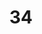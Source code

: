 ---
title: "34"
imageurl: "../src/content/thumbnail/34.webp"
dwnurl: "https://imgs1.thamizhnation.org/34.jpg"
tags: ['thalaivar']
---